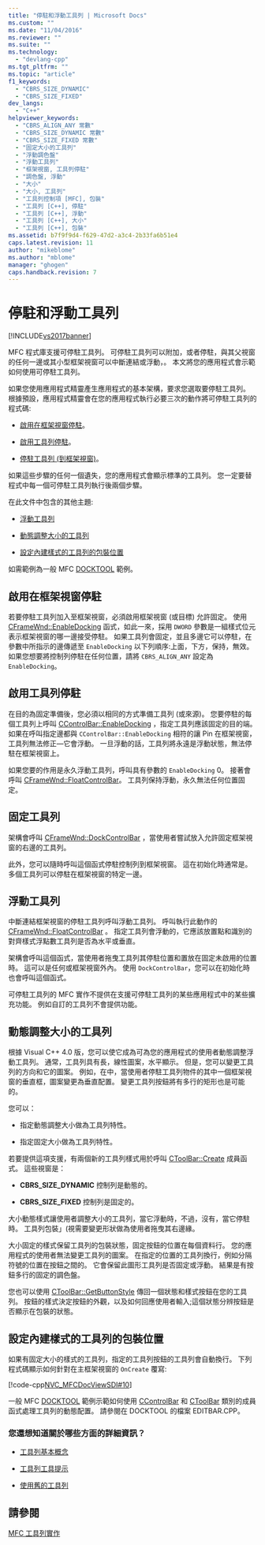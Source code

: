 ```yaml
---
title: "停駐和浮動工具列 | Microsoft Docs"
ms.custom: ""
ms.date: "11/04/2016"
ms.reviewer: ""
ms.suite: ""
ms.technology: 
  - "devlang-cpp"
ms.tgt_pltfrm: ""
ms.topic: "article"
f1_keywords: 
  - "CBRS_SIZE_DYNAMIC"
  - "CBRS_SIZE_FIXED"
dev_langs: 
  - "C++"
helpviewer_keywords: 
  - "CBRS_ALIGN_ANY 常數"
  - "CBRS_SIZE_DYNAMIC 常數"
  - "CBRS_SIZE_FIXED 常數"
  - "固定大小的工具列"
  - "浮動調色盤"
  - "浮動工具列"
  - "框架視窗, 工具列停駐"
  - "調色盤, 浮動"
  - "大小"
  - "大小, 工具列"
  - "工具列控制項 [MFC], 包裝"
  - "工具列 [C++], 停駐"
  - "工具列 [C++], 浮動"
  - "工具列 [C++], 大小"
  - "工具列 [C++], 包裝"
ms.assetid: b7f9f9d4-f629-47d2-a3c4-2b33fa6b51e4
caps.latest.revision: 11
author: "mikeblome"
ms.author: "mblome"
manager: "ghogen"
caps.handback.revision: 7
---
```

# 停駐和浮動工具列
[!INCLUDE[vs2017banner](../assembler/inline/includes/vs2017banner.md)]

MFC 程式庫支援可停駐工具列。  可停駐工具列可以附加，或者停駐，與其父視窗的任何一邊或其小型框架視窗可以中斷連結或浮動，。  本文將您的應用程式會示範如何使用可停駐工具列。  
  
 如果您使用應用程式精靈產生應用程式的基本架構，要求您選取要停駐工具列。  根據預設，應用程式精靈會在您的應用程式執行必要三次的動作將可停駐工具列的程式碼:  
  
-   [啟用在框架視窗停駐](#_core_enabling_docking_in_a_frame_window)。  
  
-   [啟用工具列停駐](#_core_enabling_docking_for_a_toolbar)。  
  
-   [停駐工具列 \(到框架視窗\)](#_core_docking_the_toolbar)。  
  
 如果這些步驟的任何一個遺失，您的應用程式會顯示標準的工具列。  您一定要替程式中每一個可停駐工具列執行後兩個步驟。  
  
 在此文件中包含的其他主題:  
  
-   [浮動工具列](#_core_floating_the_toolbar)  
  
-   [動態調整大小的工具列](#_core_dynamically_resizing_the_toolbar)  
  
-   [設定內建樣式的工具列的包裝位置](#_core_setting_wrap_positions_for_a_fixed.2d.style_toolbar)  
  
 如需範例為一般 MFC [DOCKTOOL](../top/visual-cpp-samples.md) 範例。  
  
##  <a name="_core_enabling_docking_in_a_frame_window"></a> 啟用在框架視窗停駐  
 若要停駐工具列加入至框架視窗，必須啟用框架視窗 \(或目標\) 允許固定。  使用 [CFrameWnd::EnableDocking](../Topic/CFrameWnd::EnableDocking.md) 函式，如此一來，採用 `DWORD` 參數是一組樣式位元表示框架視窗的哪一邊接受停駐。  如果工具列會固定，並且多邊它可以停駐，在參數中所指示的邊傳遞至 `EnableDocking` 以下列順序:上面，下方，保持，無效。  如果您想要將控制列停駐在任何位置，請將 `CBRS_ALIGN_ANY` 設定為 `EnableDocking`。  
  
##  <a name="_core_enabling_docking_for_a_toolbar"></a> 啟用工具列停駐  
 在目的為固定準備後，您必須以相同的方式準備工具列 \(或來源\)。  您要停駐的每個工具列上呼叫 [CControlBar::EnableDocking](../Topic/CControlBar::EnableDocking.md) ，指定工具列應該固定的目的端。  如果在呼叫指定邊都與 `CControlBar::EnableDocking` 相符的讓 Pin 在框架視窗，工具列無法修正—它會浮動。  一旦浮動的話，工具列將永遠是浮動狀態，無法停駐在框架視窗上。  
  
 如果您要的作用是永久浮動工具列，呼叫具有參數的 `EnableDocking` 0。  接著會呼叫 [CFrameWnd::FloatControlBar](../Topic/CFrameWnd::FloatControlBar.md)。  工具列保持浮動，永久無法任何位置固定。  
  
##  <a name="_core_docking_the_toolbar"></a> 固定工具列  
 架構會呼叫 [CFrameWnd::DockControlBar](../Topic/CFrameWnd::DockControlBar.md) ，當使用者嘗試放入允許固定框架視窗的右邊的工具列。  
  
 此外，您可以隨時呼叫這個函式停駐控制列到框架視窗。  這在初始化時通常是。  多個工具列可以停駐在框架視窗的特定一邊。  
  
##  <a name="_core_floating_the_toolbar"></a> 浮動工具列  
 中斷連結框架視窗的停駐工具列呼叫浮動工具列。  呼叫執行此動作的 [CFrameWnd::FloatControlBar](../Topic/CFrameWnd::FloatControlBar.md) 。  指定工具列會浮動的，它應該放置點和識別的對齊樣式浮點數工具列是否為水平或垂直。  
  
 架構會呼叫這個函式，當使用者拖曳工具列其停駐位置和置放在固定未啟用的位置時。  這可以是任何或框架視窗外內。  使用 `DockControlBar`，您可以在初始化時也會呼叫這個函式。  
  
 可停駐工具列的 MFC 實作不提供在支援可停駐工具列的某些應用程式中的某些擴充功能。  例如自訂的工具列不會提供功能。  
  
##  <a name="_core_dynamically_resizing_the_toolbar"></a> 動態調整大小的工具列  
 根據 Visual C\+\+ 4.0 版，您可以使它成為可為您的應用程式的使用者動態調整浮動工具列。  通常，工具列具有長，線性圖案，水平顯示。  但是，您可以變更工具列的方向和它的圖案。  例如，在中，當使用者停駐工具列物件的其中一個框架視窗的垂直框，圖案變更為垂直配置。  變更工具列按鈕將有多行的矩形也是可能的。  
  
 您可以：  
  
-   指定動態調整大小做為工具列特性。  
  
-   指定固定大小做為工具列特性。  
  
 若要提供這項支援，有兩個新的工具列樣式用於呼叫 [CToolBar::Create](../Topic/CToolBar::Create.md) 成員函式。  這些視窗是：  
  
-   **CBRS\_SIZE\_DYNAMIC** 控制列是動態的。  
  
-   **CBRS\_SIZE\_FIXED** 控制列是固定的。  
  
 大小動態樣式讓使用者調整大小的工具列，當它浮動時，不過，沒有，當它停駐時。  工具列包裝」\(視需要變更形狀做為使用者拖曳其右邊緣。  
  
 大小固定的樣式保留工具列的包裝狀態，固定按鈕的位置在每個資料行。  您的應用程式的使用者無法變更工具列的圖案。  在指定的位置的工具列換行，例如分隔符號的位置在按鈕之間的。  它會保留此圖形工具列是否固定或浮動。  結果是有按鈕多行的固定的調色盤。  
  
 您也可以使用 [CToolBar::GetButtonStyle](../Topic/CToolBar::GetButtonStyle.md) 傳回一個狀態和樣式按鈕在您的工具列。  按鈕的樣式決定按鈕的外觀，以及如何回應使用者輸入;這個狀態分辨按鈕是否顯示在包裝的狀態。  
  
##  <a name="_core_setting_wrap_positions_for_a_fixed.2d.style_toolbar"></a> 設定內建樣式的工具列的包裝位置  
 如果有固定大小的樣式的工具列，指定的工具列按鈕的工具列會自動換行。  下列程式碼顯示如何針對在主框架視窗的 `OnCreate` 覆寫:  
  
 [!code-cpp[NVC_MFCDocViewSDI#10](../mfc/codesnippet/CPP/docking-and-floating-toolbars_1.cpp)]  
  
 一般 MFC [DOCKTOOL](../top/visual-cpp-samples.md) 範例示範如何使用 [CControlBar](../mfc/reference/ccontrolbar-class.md) 和 [CToolBar](../mfc/reference/ctoolbar-class.md) 類別的成員函式處理工具列的動態配置。  請參閱在 DOCKTOOL 的檔案 EDITBAR.CPP。  
  
### 您還想知道關於哪些方面的詳細資訊？  
  
-   [工具列基本概念](../mfc/toolbar-fundamentals.md)  
  
-   [工具列工具提示](../mfc/toolbar-tool-tips.md)  
  
-   [使用舊的工具列](../mfc/using-your-old-toolbars.md)  
  
## 請參閱  
 [MFC 工具列實作](../mfc/mfc-toolbar-implementation.md)